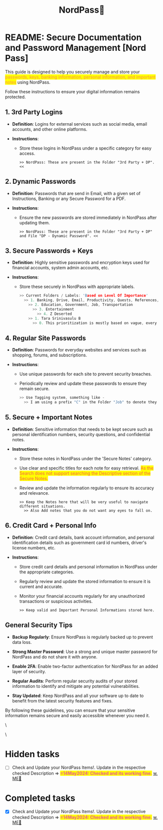 ﻿---
title: "NordPass\U0001F510"
uuid: 27e9deec-3bc4-11ef-9f90-26e37c279344
version: 15
created: '2024-07-06T23:49:08+05:30'
tags:
  - '-personal'
---

# README: Secure Documentation and Password Management \[Nord Pass\]

This guide is designed to help you securely manage and store your <mark style="color:#F8914D;">passwords, keys, banking information, personal information, and important notes<!-- {"cycleColor":"24"} --></mark> using NordPass. 

Follow these instructions to ensure your digital information remains protected.

## 1. 3rd Party Logins

- **Definition**: Logins for external services such as social media, email accounts, and other online platforms.

- **Instructions**:

    - Store these logins in NordPass under a specific category for easy access. 


      ```
      >> NordPass: These are present in the Folder "3rd Party + DP". <<
      ```

## 2. Dynamic Passwords

- **Definition**: Passwords that are send in Email, with a given set of Instructions, Banking or any Secure Password for a PDF.

- **Instructions**:

    - Ensure the new passwords are stored immediately in NordPass after updating them. 


      ```
      >> NordPass: These are present in the Folder "3rd Party + DP" and File "DP - Dynamic Password". <<
      ```

## 3. Secure Passwords + Keys

- **Definition**: Highly sensitive passwords and encryption keys used for financial accounts, system admin accounts, etc.

- **Instructions**:

    - Store these securely in NordPass with appropriate labels.


      ```c
      >> Current Folders / Labels: 'Based on Level Of Importance'
        >> 1. Banking, Drive, Email, Productivity, Quests, References, Shopping, Social, Utilities, Work
          >> 2. Education, Government, Job, Transportation
            >> 3. Entertainment
              >> 4. Z Deserted
          >> 1. Tara Srinivasulu B
            >> 0. This prioritization is mostly based on vague, every password should be secure and protected!
      ```

## 4. Regular Site Passwords

- **Definition**: Passwords for everyday websites and services such as shopping, forums, and subscriptions.

- **Instructions**:

    - Use unique passwords for each site to prevent security breaches.

    - Periodically review and update these passwords to ensure they remain secure.


      ```c
      >> Use Tagging system, something like - 
        >> I am using a prefix "C" in the Folder "Job" to denote they all fall under Company Logins for Career Portals.
      ```

## 5. Secure + Important Notes

- **Definition**: Sensitive information that needs to be kept secure such as personal identification numbers, security questions, and confidential notes.

- **Instructions**:

    - Store these notes in NordPass under the 'Secure Notes' category.

    - Use clear and specific titles for each note for easy retrieval. <mark style="color:#F5614C;">As the Search does not support searching the Descriptive section of the Secure Notes.<!-- {"cycleColor":"23"} --></mark>

    - Review and update the information regularly to ensure its accuracy and relevance.


      ```
      >> Keep the Notes here that will be very useful to navigate different situations.
        >> Also Add notes that you do not want any eyes to fall on.
      ```

## 6. Credit Card + Personal Info

- **Definition**: Credit card details, bank account information, and personal identification details such as government card id numbers, driver's license numbers, etc.

- **Instructions**:

    - Store credit card details and personal information in NordPass under the appropriate categories.

    - Regularly review and update the stored information to ensure it is current and accurate.

    - Monitor your financial accounts regularly for any unauthorized transactions or suspicious activities.


      ```
      >> Keep valid and Important Personal Informations stored here.
      ```

## General Security Tips

- **Backup Regularly**: Ensure NordPass is regularly backed up to prevent data loss.

- **Strong Master Password**: Use a strong and unique master password for NordPass and do not share it with anyone.

- **Enable 2FA**: Enable two-factor authentication for NordPass for an added layer of security.

- **Regular Audits**: Perform regular security audits of your stored information to identify and mitigate any potential vulnerabilities.

- **Stay Updated**: Keep NordPass and all your software up to date to benefit from the latest security features and fixes.

By following these guidelines, you can ensure that your sensitive information remains secure and easily accessible whenever you need it.

\

\

# Hidden tasks<!-- {"omit":true} -->

- [ ] Check and Update your NordPass Items!. Update in the respective checked Description =>  <mark style="color:#E5569E;">**=14May2024: Checked and its working fine.**<!-- {"cycleColor":"32"} --></mark> [w. ME👦](https://www.amplenote.com/notes/82c36dfa-362f-11ef-b45e-62769e33de67) <!-- {"duration":"PT1H","hideRule":"PT0H","hideUntil":1728153000,"important":true,"startAt":1728185400,"uuid":"007078a1-6052-0c44-948f-e1630533dcff"} -->

# Completed tasks<!-- {"omit":true} -->

- [x] Check and Update your NordPass Items!. Update in the respective checked Description =>  <mark style="color:#E5569E;">**=14May2024: Checked and its working fine.**<!-- {"cycleColor":"32"} --></mark> [w. ME👦](https://www.amplenote.com/notes/82c36dfa-362f-11ef-b45e-62769e33de67) <!-- {"duration":"PT1H","hideRule":"PT0H","important":true,"uuid":"7078a160-520c-4494-8fe1-630533dcffff"} -->
